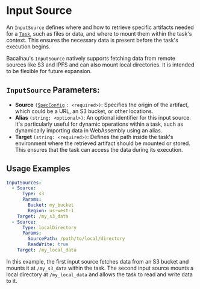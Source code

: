 # Input Source

An `InputSource` defines where and how to retrieve specific artifacts needed for a [`Task`](task.md), such as files or data, and where to mount them within the task's context. This ensures the necessary data is present before the task's execution begins.

Bacalhau's `InputSource` natively supports fetching data from remote sources like S3 and IPFS and can also mount local directories. It is intended to be flexible for future expansion.

## `InputSource` Parameters:

* **Source** `(`[`SpecConfig`](broken-reference) `: <required>)`: Specifies the origin of the artifact, which could be a URL, an S3 bucket, or other locations.
* **Alias** `(string: <optional>)`: An optional identifier for this input source. It's particularly useful for dynamic operations within a task, such as dynamically importing data in WebAssembly using an alias.
* **Target** `(string: <required>)`: Defines the path inside the task's environment where the retrieved artifact should be mounted or stored. This ensures that the task can access the data during its execution.

## Usage Examples

```YAML
InputSources:
  - Source:
      Type: s3
      Params:
        Bucket: my_bucket
        Region: us-west-1
    Target: /my_s3_data
  - Source:
      Type: localDirectory
      Params:
        SourcePath: /path/to/local/directory
        ReadWrite: true
    Target: /my_local_data
```

In this example, the first input source fetches data from an S3 bucket and mounts it at `/my_s3_data` within the task. The second input source mounts a local directory at `/my_local_data` and allows the task to read and write data to it.
